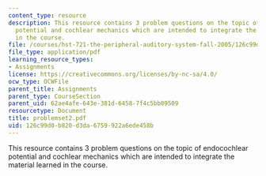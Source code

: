 ```yaml
---
content_type: resource
description: This resource contains 3 problem questions on the topic of endocochlear
  potential and cochlear mechanics which are intended to integrate the material learned
  in the course.
file: /courses/hst-721-the-peripheral-auditory-system-fall-2005/126c99d0b820d3da6759922a6ede458b_problemset2.pdf
file_type: application/pdf
learning_resource_types:
- Assignments
license: https://creativecommons.org/licenses/by-nc-sa/4.0/
ocw_type: OCWFile
parent_title: Assignments
parent_type: CourseSection
parent_uid: 62ae4afe-643e-381d-6458-7f4c5bb09509
resourcetype: Document
title: problemset2.pdf
uid: 126c99d0-b820-d3da-6759-922a6ede458b
---
```

This resource contains 3 problem questions on the topic of endocochlear potential and cochlear mechanics which are intended to integrate the material learned in the course.